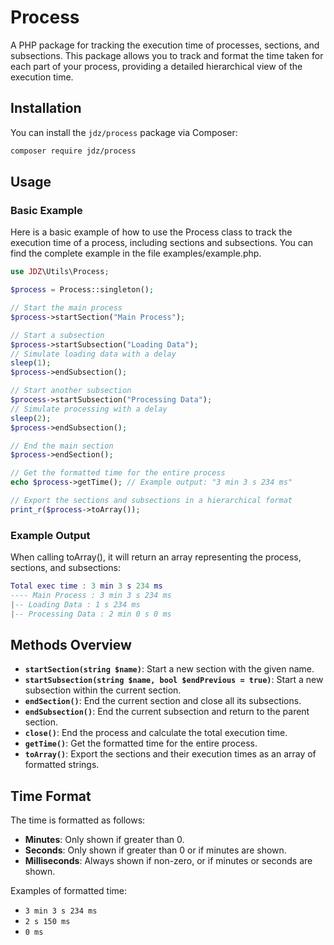# Process

A PHP package for tracking the execution time of processes, sections, and subsections. This package allows you to track and format the time taken for each part of your process, providing a detailed hierarchical view of the execution time.

## Installation

You can install the `jdz/process` package via Composer:

```bash
composer require jdz/process
```

## Usage

### Basic Example

Here is a basic example of how to use the Process class to track the execution time of a process, including sections and subsections. You can find the complete example in the file examples/example.php.

```php 
use JDZ\Utils\Process;

$process = Process::singleton();

// Start the main process
$process->startSection("Main Process");

// Start a subsection
$process->startSubsection("Loading Data");
// Simulate loading data with a delay
sleep(1);
$process->endSubsection();

// Start another subsection
$process->startSubsection("Processing Data");
// Simulate processing with a delay
sleep(2);
$process->endSubsection();

// End the main section
$process->endSection();

// Get the formatted time for the entire process
echo $process->getTime(); // Example output: "3 min 3 s 234 ms"

// Export the sections and subsections in a hierarchical format
print_r($process->toArray());
```

### Example Output

When calling toArray(), it will return an array representing the process, sections, and subsections:

```lua 
Total exec time : 3 min 3 s 234 ms
---- Main Process : 3 min 3 s 234 ms
|-- Loading Data : 1 s 234 ms
|-- Processing Data : 2 min 0 s 0 ms
```
## Methods Overview

- **`startSection(string $name)`**: Start a new section with the given name.
- **`startSubsection(string $name, bool $endPrevious = true)`**: Start a new subsection within the current section.
- **`endSection()`**: End the current section and close all its subsections.
- **`endSubsection()`**: End the current subsection and return to the parent section.
- **`close()`**: End the process and calculate the total execution time.
- **`getTime()`**: Get the formatted time for the entire process.
- **`toArray()`**: Export the sections and their execution times as an array of formatted strings.

## Time Format

The time is formatted as follows:

- **Minutes**: Only shown if greater than 0.
- **Seconds**: Only shown if greater than 0 or if minutes are shown.
- **Milliseconds**: Always shown if non-zero, or if minutes or seconds are shown.

Examples of formatted time:

- `3 min 3 s 234 ms`
- `2 s 150 ms`
- `0 ms`
